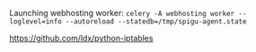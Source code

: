 Launching webhosting worker:
```celery -A webhosting worker --loglevel=info --autoreload --statedb=/tmp/spigu-agent.state```

https://github.com/ldx/python-iptables
